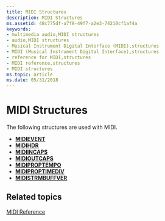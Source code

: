 ```yaml
---
title: MIDI Structures
description: MIDI Structures
ms.assetid: 48c775df-a7f9-49f7-a2e3-74210cf1af4a
keywords:
- multimedia audio,MIDI structures
- audio,MIDI structures
- Musical Instrument Digital Interface (MIDI),structures
- MIDI (Musical Instrument Digital Interface),structures
- reference for MIDI,structures
- MIDI reference,structures
- MIDI structures
ms.topic: article
ms.date: 05/31/2018
---
```


# MIDI Structures

The following structures are used with MIDI.

-   [**MIDIEVENT**](https://msdn.microsoft.com/library/Dd798448(v=VS.85).aspx)
-   [**MIDIHDR**](https://msdn.microsoft.com/library/Dd798449(v=VS.85).aspx)
-   [**MIDIINCAPS**](https://msdn.microsoft.com/library/Dd798451(v=VS.85).aspx)
-   [**MIDIOUTCAPS**](https://msdn.microsoft.com/library/Dd798467(v=VS.85).aspx)
-   [**MIDIPROPTEMPO**](https://msdn.microsoft.com/library/Dd798483(v=VS.85).aspx)
-   [**MIDIPROPTIMEDIV**](https://msdn.microsoft.com/library/Dd798484(v=VS.85).aspx)
-   [**MIDISTRMBUFFVER**](https://msdn.microsoft.com/library/Dd798493(v=VS.85).aspx)

## Related topics

<dl> <dt>

[MIDI Reference](midi-reference.md)
</dt> </dl>

 

 




